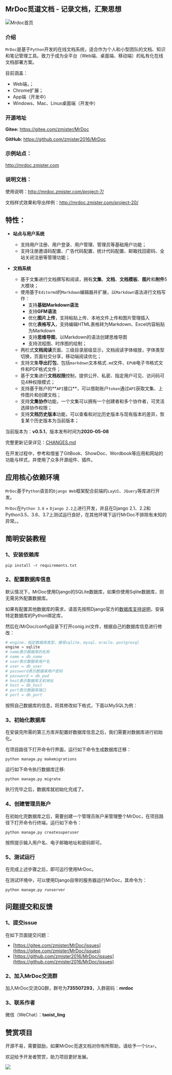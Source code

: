 ## MrDoc觅道文档 - 记录文档，汇聚思想

![Mrdoc首页](./captrue/mrdoc-index.png)

### 介绍

`MrDoc`是基于`Python`开发的在线文档系统，适合作为个人和小型团队的文档、知识和笔记管理工具。致力于成为全平台（Web端、桌面端、移动端）的私有化在线文档部署方案。

目前涵盖：

- Web端，；
- Chrome扩展；
- App端（开发中）
- Windows、Mac、Linux桌面端（开发中）

### 开源地址

**Gitee:** <https://gitee.com/zmister/MrDoc>

**GitHub:** <https://github.com/zmister2016/MrDoc>

### 示例站点：

<http://mrdoc.zmister.com>

### 说明文档：

使用说明：<http://mrdoc.zmister.com/project-7/>

文档样式效果和导出样例：<http://mrdoc.zmister.com/project-20/>


## 特性：

- **站点与用户系统**
    - 支持用户注册、用户登录、用户管理、管理员等基础用户功能；
    - 支持注册邀请码配置、广告代码配置、统计代码配置、邮箱找回密码、全站关闭注册等管理功能；
    
- **文档系统**
    - 基于文集进行文档撰写和阅读，拥有**文集**、**文档**、**文档模板**、**图片**和**附件**5大模块；
    - 使用基于`Editormd`的`Markdown`编辑器并扩展，以`Markdown`语法进行文档写作：
        - 支持**基础Markdown语法**
        - 支持**GFM语法**
        - 优化**图片上传**，支持粘贴上传、本地文件上传和图片管理插入
        - 优化**表格写入**，支持编辑HTML表格转为Markdown、Excel内容粘贴为Markdown
        - 支持**思维导图**，以Markdown的语法创建思维导图
        - 支持流程图、时序图的绘制；
    - 两栏式**文档阅读**页面、三级目录层级显示，文档阅读字体缩放，字体类型切换，页面社交分享，移动端阅读优化；
    - 支持文集**导出打包**，包括`markdown`文本格式`.md`文件、`EPUB`电子书格式文件和PDF格式文件；
    - 基于文集进行**文档权限**控制，提供公开、私密、指定用户可见、访问码可见4种权限模式；
    - 支持基于账户的**`API`接口**，可以借助账户`token`通过`API`获取文集、上传图片和创建文档；
    - 支持**文集协作**功能，一个文集可以拥有一个创建者和多个协作者，可灵活选择协作权限；
    - 支持**文档历史版本**功能，可以查看和对比历史版本与现有版本的差异，恢复某个历史版本为当前版本；

当前版本为：**v0.5.1**，版本发布时间为**2020-05-08**

完整更新记录详见：[CHANGES.md](./CHANGES.md)

在开发过程中，参考和借鉴了GitBook、ShowDoc、Wordbook等应用和网站的功能与样式，并使用了众多开源组件、插件。

## 应用核心依赖环境

`MrDoc`基于`Python`语言的`Django Web`框架配合前端的`LayUI`、`JQuery`等库进行开发。

`MrDoc`在`Python 3.6` + `Django 2.2`上进行开发，并且在Django 2.1、2.2和Python3.5、3.6、3.7上测试运行良好，在其他环境下运行MrDoc不排除有未知的异常。。

## 简明安装教程

### 1、安装依赖库
```
pip install -r requirements.txt
```

### 2、配置数据库信息

默认情况下，MrDoc使用Django的SQLite数据库，如果你使用Sqlite数据库，则无需另外配置数据库。

如果有配置其他数据库的需求，请首先按照Django官方的[数据库支持说明](https://docs.djangoproject.com/zh-hans/2.2/ref/databases/)，安装特定数据库的Python绑定库，

然后在/MrDoc/config目录下打开conig.ini文件，根据自己的数据库信息进行修改：

```python
# engine，指定数据库类型，接受sqlite、mysql、oracle、postgresql
engine = sqlite
# name表示数据库的名称
# name = db_name
# user表示数据库用户名
# user = db_user
# password表示数据库用户密码
# password = db_pwd
# host表示数据库主机地址
# host = db_host
# port表示数据库端口
# port = db_port
```

按照自己数据库的信息，将其修改如下格式，下面以MySQL为例：

### 3、初始化数据库

在安装完所需的第三方库并配置好数据库信息之后，我们需要对数据库进行初始化。

在项目路径下打开命令行界面，运行如下命令生成数据库迁移：

```
python manage.py makemigrations 
```

运行如下命令执行数据库迁移:

```
python manage.py migrate
```
执行完毕之后，数据库就初始化完成了。

### 4、创建管理员账户
在初始化完数据库之后，需要创建一个管理员账户来管理整个MrDoc，在项目路径下打开命令行终端，运行如下命令：
```
python manage.py createsuperuser
```
按照提示输入用户名、电子邮箱地址和密码即可。
### 5、测试运行
在完成上述步骤之后，即可运行使用MrDoc。

在测试环境中，可以使用Django自带的服务器运行MrDoc，其命令为：

```
python manage.py runserver
```

## 问题提交和反馈

### 1、提交issue

在如下页面提交问题：

- [https://gitee.com/zmister/MrDoc/issues](https://gitee.com/zmister/MrDoc/issues)
- [https://github.com/zmister2016/MrDoc/issues](https://github.com/zmister2016/MrDoc/issues)

### 2、加入MrDoc交流群

加入MrDoc交流QQ群，群号为**735507293**，入群密码：**mrdoc**

### 3、联系作者

微信（WeChat）：**taoist_ling**

## 赞赏项目

开源不易，需要鼓励，如果MrDoc觅道文档对你有所帮助，请给予一个`Star`。

欢迎给予开发者赞赏，助力项目更好发展。

![](./captrue/mrdoc-zan.png)